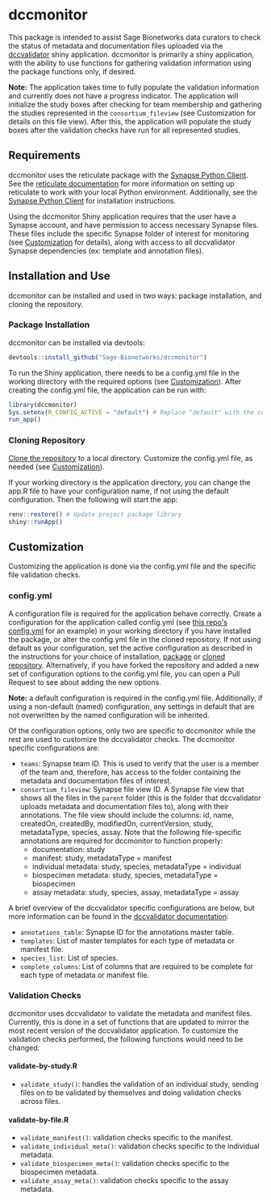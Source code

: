 # dccmonitor

This package is intended to assist Sage Bionetworks data curators to check the status of metadata and documentation files uploaded via the [dccvalidator](https://sage-bionetworks.github.io/dccvalidator/) shiny application. dccmonitor is primarily a shiny application, with the ability to use functions for gathering validation information using the package functions only, if desired.

**Note:** The application takes time to fully populate the validation information and currently does not have a progress indicator. The application will initialize the study boxes after checking for team membership and gathering the studies represented in the `consortium_fileview` (see Customization for details on this file view). After this, the application will populate the study boxes after the validation checks have run for all represented studies.

## Requirements

dccmonitor uses the reticulate package with the [Synapse Python Client](https://github.com/Sage-Bionetworks/synapsePythonClient). See the [reticulate documentation](https://rstudio.github.io/reticulate/#python-version) for more information on setting up reticulate to work with your local Python environment. Additionally, see the [Synapse Python Client](https://github.com/Sage-Bionetworks/synapsePythonClient) for installation instructions.

Using the dccmonitor Shiny application requires that the user have a Synapse account, and have permission to access necessary Synapse files. These files include the specific Synapse folder of interest for monitoring (see [Customization](https://github.com/Sage-Bionetworks/dccmonitor/tree/update-readme#customization) for details), along with access to all dccvalidator Synapse dependencies (ex: template and annotation files).

## Installation and Use

dccmonitor can be installed and used in two ways: package installation, and cloning the repository.

### Package Installation

dccmonitor can be installed via devtools:

``` R
devtools::install_github("Sage-Bionetworks/dccmonitor")
```

To run the Shiny application, there needs to be a config.yml file in the working directory with the required options (see [Customization](https://github.com/Sage-Bionetworks/dccmonitor/tree/update-readme#customization)). After creating the config.yml file, the application can be run with:

``` R
library(dccmonitor)
Sys.setenv(R_CONFIG_ACTIVE = "default") # Replace "default" with the configuration name if not using default.
run_app()
```

### Cloning Repository

[Clone the repository](https://help.github.com/en/github/creating-cloning-and-archiving-repositories/cloning-a-repository) to a local directory. Customize the config.yml file, as needed (see [Customization](https://github.com/Sage-Bionetworks/dccmonitor/tree/update-readme#customization)).

If your working directory is the application directory, you can change the app.R file to have your configuration name, if not using the default configuration. Then the following will start the app:

``` R
renv::restore() # Update project package library
shiny::runApp()
```

## Customization

Customizing the application is done via the config.yml file and the specific file validation checks.

### config.yml

A configuration file is required for the application behave correctly. Create a configuration for the application called config.yml (see [this repo's config.yml](https://github.com/Sage-Bionetworks/dccmonitor/blob/master/config.yml) for an example) in your working directory if you have installed the package, or alter the config.yml file in the cloned repository. If not using default as your configuration, set the active configuration as described in the instructions for your choice of installation, [package](https://github.com/Sage-Bionetworks/dccmonitor/tree/update-readme#package-installation) or [cloned repository](https://github.com/Sage-Bionetworks/dccmonitor/tree/update-readme#cloning-repository). Alternatively, if you have forked the repository and added a new set of configuration options to the config.yml file, you can open a Pull Request to see about adding the new options.

**Note:** a default configuration is required in the config.yml file. Additionally, if using a non-default (named) configuration, any settings in default that are not overwritten by the named configuration will be inherited.

Of the configuration options, only two are specific to dccmonitor while the rest are used to customize the dccvalidator checks. The dccmonitor specific configurations are:

- `teams`: Synapse team ID. This is used to verify that the user is a member of the team and, therefore, has access to the folder containing the metadata and documentation files of interest.
- `consortium_fileview`: Synapse file view ID. A Synapse file view that shows all the files in the `parent` folder (this is the folder that dccvalidator uploads metadata and documentation files to), along with their annotations. The file view should include the columns: id, name, createdOn, createdBy, modifiedOn, currentVersion, study, metadataType, species, assay. Note that the following file-specific annotations are required for dccmonitor to function properly:
    - documentation: study
    - manifest: study, metadataType = manifest
    - individual metadata: study, species, metadataType = individual
    - biospecimen metadata: study, species, metadataType = biospecimen
    - assay metadata: study, species, assay, metadataType = assay

A brief overview of the dccvalidator specific configurations are below, but more information can be found in the [dccvalidator documentation](https://sage-bionetworks.github.io/dccvalidator/articles/customizing-dccvalidator.html#configuration-options):

- `annotations_table`: Synapse ID for the annotations master table.
- `templates`: List of master templates for each type of metadata or manifest file.
- `species_list`: List of species.
- `complete_columns`: List of columns that are required to be complete for each type of metadata or manifest file.
  
### Validation Checks

dccmonitor uses dccvalidator to validate the metadata and manifest files. Currently, this is done in a set of functions that are updated to mirror the most recent version of the dccvalidator application. To customize the validation checks performed, the following functions would need to be changed:

#### validate-by-study.R

- `validate_study()`: handles the validation of an individual study, sending files on to be validated by themselves and doing validation checks across files.

#### validate-by-file.R

- `validate_manifest()`: validation checks specific to the manifest.
- `validate_individual_meta()`: validation checks specific to the individual metadata.
- `validate_biospecimen_meta()`: validation checks specific to the biospecimen metadata.
- `validate_assay_meta()`: validation checks specific to the assay metadata.
